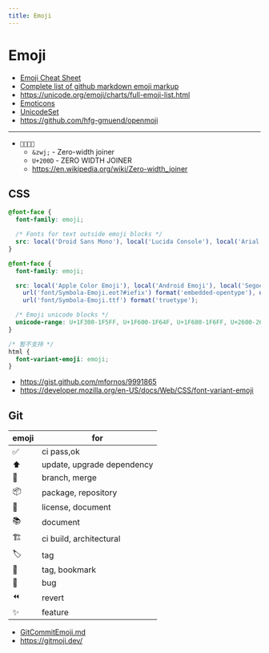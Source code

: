 ```yaml
---
title: Emoji
---
```


# Emoji

- [Emoji Cheat Sheet](http://www.emoji-cheat-sheet.com/)
- [Complete list of github markdown emoji markup](https://gist.github.com/rxaviers/7360908)
- https://unicode.org/emoji/charts/full-emoji-list.html
- [Emoticons](<https://en.wikipedia.org/wiki/Emoticons_(Unicode_block)>)
- [UnicodeSet](https://util.unicode.org/UnicodeJsps/list-unicodeset.jsp?a=%5B%3AEmoji%3DYes%3A%5D&esc=on)
- https://github.com/hfg-gmuend/openmoji

---

- `👨‍👩‍👧‍👦`
  - `&zwj;` - Zero-width joiner
  - `U+200D` - ZERO WIDTH JOINER
  - https://en.wikipedia.org/wiki/Zero-width_joiner

## CSS

```css
@font-face {
  font-family: emoji;

  /* Fonts for text outside emoji blocks */
  src: local('Droid Sans Mono'), local('Lucida Console'), local('Arial Monospaced'), local(Arial);
}

@font-face {
  font-family: emoji;

  src: local('Apple Color Emoji'), local('Android Emoji'), local('Segoe UI'), local(EmojiSymbols), local(Symbola),
    url('font/Symbola-Emoji.eot?#iefix') format('embedded-opentype'), url('font/Symbola-Emoji.woff') format('woff'),
    url('font/Symbola-Emoji.ttf') format('truetype');

  /* Emoji unicode blocks */
  unicode-range: U+1F300-1F5FF, U+1F600-1F64F, U+1F680-1F6FF, U+2600-26FF;
}

/* 暂不支持 */
html {
  font-variant-emoji: emoji;
}
```

- https://gist.github.com/mfornos/9991865
- https://developer.mozilla.org/en-US/docs/Web/CSS/font-variant-emoji

## Git

| emoji | for                        |
| ----- | -------------------------- |
| ✅    | ci pass,ok                 |
| ⬆️    | update, upgrade dependency |
| 🔀    | branch, merge              |
| 📦️   | package, repository        |
| 📄    | license, document          |
| 📚    | document                   |
| 🏗️    | ci build, architectural    |
| 🏷️    | tag                        |
| 🔖    | tag, bookmark              |
| 🐛    | bug                        |
| ⏪    | revert                     |
| ✨    | feature                    |

- [GitCommitEmoji.md](https://gist.github.com/parmentf/035de27d6ed1dce0b36a)
- https://gitmoji.dev/
